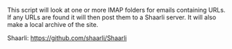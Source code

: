 This script will look at one or more IMAP folders for emails containing URLs. If any URLs are found it will then post them to a Shaarli server. It will also make a local archive of the site.

Shaarli: https://github.com/shaarli/Shaarli
